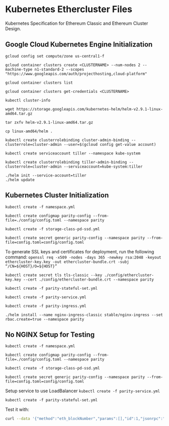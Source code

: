 # Kubernetes Ethercluster Files

Kubernetes Specification for Ethereum Classic and Ethereum Cluster Design.


## Google Cloud Kubernetes Engine Initialization

`gcloud config set compute/zone us-central1-f`

`gcloud container clusters create <CLUSTERNAME> --num-nodes 2 --machine-type n1-standard-2 --scopes "https://www.googleapis.com/auth/projecthosting,cloud-platform"`

`gcloud container clusters list`

`gcloud container clusters get-credentials <CLUSTERNAME>`

`kubectl cluster-info`

`wget https://storage.googleapis.com/kubernetes-helm/helm-v2.9.1-linux-amd64.tar.gz`

`tar zxfv helm-v2.9.1-linux-amd64.tar.gz`

`cp linux-amd64/helm .`

`kubectl create clusterrolebinding cluster-admin-binding --clusterrole=cluster-admin --user=$(gcloud config get-value account)`

`kubectl create serviceaccount tiller --namespace kube-system`

`kubectl create clusterrolebinding tiller-admin-binding --clusterrole=cluster-admin --serviceaccount=kube-system:tiller`

```
./helm init --service-account=tiller
./helm update
```

## Kubernetes Cluster Initialization

`kubectl create -f namespace.yml`

`kubectl create configmap parity-config --from-file=./config/config.toml --namespace parity`

`kubectl create -f storage-class-pd-ssd.yml`

`kubectl create secret generic parity-config --namespace parity --from-file=config.toml=config/config.toml`

To generate SSL keys and certificates for deployment, run the following command:
`openssl req -x509 -nodes -days 365 -newkey rsa:2048 -keyout ethercluster-key.key -out ethercluster-bundle.crt -subj “/CN=${HOST}/O=${HOST}”`

`kubectl create secret tls tls-classic --key ./config/ethercluster-key.key --cert ./config/ethercluster-bundle.crt --namespace parity`

`kubectl create -f parity-stateful-set.yml`

`kubectl create -f parity-service.yml`

`kubectl create -f parity-ingress.yml`

`./helm install --name nginx-ingress-classic stable/nginx-ingress --set rbac.create=true --namespace parity`

## No NGINX Setup for Testing


`kubectl create -f namespace.yml`

`kubectl create configmap parity-config --from-file=./config/config.toml --namespace parity`

`kubectl create -f storage-class-pd-ssd.yml`

`kubectl create secret generic parity-config --namespace parity --from-file=config.toml=config/config.toml`

Setup service to use LoadBalancer
`kubectl create -f parity-service.yml`

`kubectl create -f parity-stateful-set.yml`

Test it with:
```sh
curl --data '{"method":"eth_blockNumber","params":[],"id":1,"jsonrpc":"2.0"}' -H "Content-Type: application/json" -X POST <LOADBALANCER-IP>:8545
```
